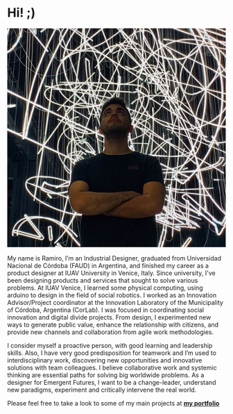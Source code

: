 # Hi! ;)

![me](../images/foto.jpg)



My name is Ramiro, I’m an Industrial Designer, graduated from Universidad Nacional de Córdoba (FAUD) in Argentina, and finished my career as a product designer at IUAV University in Venice, Italy. 
Since university, I've been designing products and services that sought to solve various problems. At IUAV Venice, I learned some physical computing, using arduino to design in the field of social robotics. I worked as an Innovation Advisor/Project coordinator at the Innovation Laboratory of the Municipality of Córdoba, Argentina (CorLab). I was focused in coordinating social innovation and digital divide projects. From design, I experimented new ways to generate public value, enhance the relationship with citizens, and provide new channels and collaboration from agile work methodologies. 

I consider myself a proactive person, with good learning and leadership skills. Also, I have very good predisposition for teamwork and I’m used to interdisciplinary work, discovering new opportunities and innovative solutions with team colleagues. I believe collaborative work and systemic thinking are essential paths for solving big worldwide problems. As a designer for Emergent Futures, I want to be a change-leader, understand new paradigms, experiment and critically intervene the real world.


Please feel free to take a look to some of my main projects at **[my portfolio](https://www.behance.net/ramiarganafd03)**
